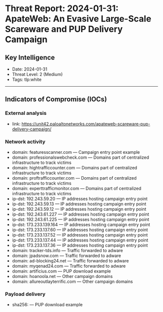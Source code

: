 # Threat Report: 2024-01-31: ApateWeb: An Evasive Large-Scale Scareware and PUP Delivery Campaign


## Key Intelligence
* Date: 2024-01-31
* Threat Level: 2 (Medium)
* Tags: tlp:white

---

## Indicators of Compromise (IOCs)
### External analysis
* link: https://unit42.paloaltonetworks.com/apateweb-scareware-pup-delivery-campaign/

### Network activity
* domain: featuresscanner.com — Campaign entry point example
* domain: professionalswebcheck.com — Domains part of centralized infrastructure to track victims
* domain: hightrafficcounter.com — Domains part of centralized infrastructure to track victims
* domain: proftrafficcounter.com — Domains part of centralized infrastructure to track victims
* domain: experttrafficmonitor.com — Domains part of centralized infrastructure to track victims
* ip-dst: 192.243.59.20 — IP addresses hosting campaign entry point
* ip-dst: 192.243.59.13 — IP addresses hosting campaign entry point
* ip-dst: 192.243.59.12 — IP addresses hosting campaign entry point
* ip-dst: 192.243.61.227 — IP addresses hosting campaign entry point
* ip-dst: 192.243.61.225 — IP addresses hosting campaign entry point
* ip-dst: 173.233.139.164 — IP addresses hosting campaign entry point
* ip-dst: 173.233.137.60 — IP addresses hosting campaign entry point
* ip-dst: 173.233.137.52 — IP addresses hosting campaign entry point
* ip-dst: 173.233.137.44 — IP addresses hosting campaign entry point
* ip-dst: 173.233.137.36 — IP addresses hosting campaign entry point
* domain: tracker-tds.info — Traffic forwarded to adware
* domain: jpadsnow.com — Traffic forwarded to adware
* domain: ad-blocking24.net — Traffic forwarded to adware
* domain: myqenad24.com — Traffic forwarded to adware
* domain: artificius.com — PUP download example
* domain: hoanoola.net — Other campaign domains
* domain: allureoutlayterrific.com — Other campaign domains

### Payload delivery
* sha256: <sha256> — PUP download example
